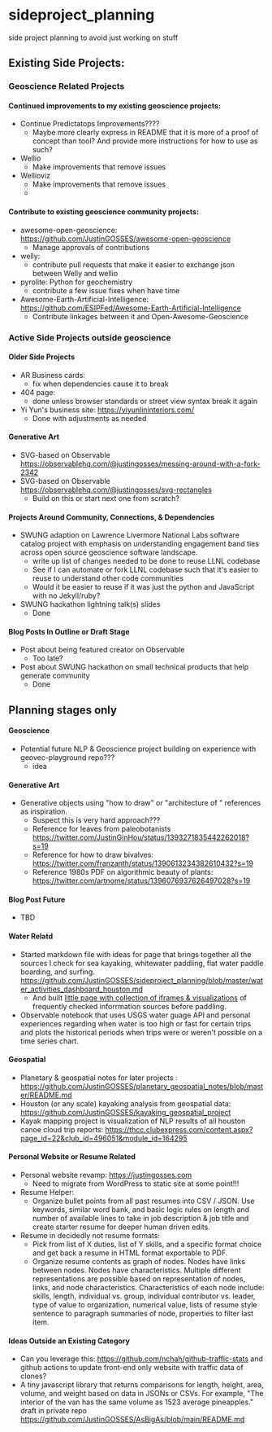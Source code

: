 # sideproject_planning
side project planning to avoid just working on stuff

## Existing Side Projects:
### Geoscience Related Projects
#### Continued improvements to my existing geoscience projects:
- Continue Predictatops Improvements????
  - Maybe more clearly express in README that it is more of a proof of concept than tool? And provide more instructions for how to use as such?
- Wellio
  - Make improvements that remove issues
- Wellioviz
  - Make improvements that remove issues
  - 
#### Contribute to existing geoscience community projects:
- awesome-open-geoscience: https://github.com/JustinGOSSES/awesome-open-geoscience
  - Manage approvals of contributions
- welly:
  - contribute pull requests that make it easier to exchange json between Welly and wellio
- pyrolite: Python for geochemistry
  - contribute a few issue fixes when have time
- Awesome-Earth-Artificial-Intelligence:  https://github.com/ESIPFed/Awesome-Earth-Artificial-Intelligence
  - Contribute linkages between it and Open-Awesome-Geoscience

### Active Side Projects outside geoscience
#### Older Side Projects
- AR Business cards:
  - fix when dependencies cause it to break
- 404 page: 
  - done unless browser standards or street view syntax break it again
- Yi Yun's business site: https://yiyunlininteriors.com/
  - Done with adjustments as needed

#### Generative Art
- SVG-based on Observable https://observablehq.com/@justingosses/messing-around-with-a-fork-2342
- SVG-based on Observable https://observablehq.com/@justingosses/svg-rectangles
  - Build on this or start next one from scratch?

#### Projects Around Community, Connections, & Dependencies
- SWUNG adaption on Lawrence Livermore National Labs software catalog project with emphasis on understanding engagement band ties across open source geoscience software landscape.
  - write up list of changes needed to be done to reuse LLNL codebase
  - See if I can automate or fork LLNL codebase such that it's easier to reuse to understand other code communities
  - Would it be easier to reuse if it was just the python and JavaScript with no Jekyll/ruby?
- SWUNG hackathon lightning talk(s) slides
  - Done

#### Blog Posts In Outline or Draft Stage
- Post about being featured creator on Observable
  - Too late?
- Post about SWUNG hackathon on small technical products that help generate community
    - Done

## Planning stages only
#### Geoscience
- Potential future NLP & Geoscience project building on experience with geovec-playground repo???
  - idea

#### Generative Art 
- Generative objects using "how to draw" or "architecture of " references as inspiration. 
  - Suspect this is very hard approach???
  - Reference for leaves from paleobotanists https://twitter.com/JustinGinHou/status/1393271835442262018?s=19
  - Reference for how to draw bivalves: https://twitter.com/franzanth/status/1390613234382610432?s=19
  - Reference 1980s PDF on algorithmic beauty of plants: https://twitter.com/artnome/status/1396076937626497028?s=19

#### Blog Post Future
 - TBD

#### Water Relatd
- Started markdown file with ideas for page that brings together all the sources I check for sea kayaking, whitewater paddling, flat water paddle boarding, and surfing. <a href="https://github.com/JustinGOSSES/sideproject_planning/blob/master/water_activities_dashboard_houston.md">https://github.com/JustinGOSSES/sideproject_planning/blob/master/water_activities_dashboard_houston.md</a>
  - And built <a href="https://github.com/JustinGOSSES/water_check_houston">little page with collection of iframes & visualizations</a> of frequently checked inforrmation sources before paddling.
- Observable notebook that uses USGS water guage API and personal experiences regarding when water is too high or fast for certain trips and plots the historical periods when trips were or weren't possible on a time series chart. 

#### Geospatial
- Planetary & geospatial notes for later projects : https://github.com/JustinGOSSES/planetary_geospatial_notes/blob/master/README.md
- Houston (or any scale) kayaking analysis from geospatial data: https://github.com/JustinGOSSES/kayaking_geospatial_project
- Kayak mapping project is visualization of NLP results of all houston canoe cloud trip reports: https://thcc.clubexpress.com/content.aspx?page_id=22&club_id=496051&module_id=164295

#### Personal Website or Resume Related 
- Personal website revamp: https://justingosses.com
  - Need to migrate from WordPress to static site at some point!!!
- Resume Helper:
  - Organize bullet points from all past resumes into CSV / JSON. Use keywords, similar word bank, and basic logic rules on length and number of available lines to take in job description & job title and create starter resume for deeper human driven edits.
- Resume in decidedly not resume formats: 
  - Pick from list of X duties, list of Y skills, and a specific format choice and get back a resume in HTML format exportable to PDF.
  - Organize resume contents as graph of nodes. Nodes have links between nodes. Nodes have characteristics. Multiple different representations are possible based on representation of nodes, links, and node characteristics. Characteristics of each node include: skills, length, individual vs. group, individual contributor vs. leader, type of value to organization, numerical value, lists of resume style sentence to paragraph summaries of node, properties to filter last item.

#### Ideas Outside an Existing Category
- Can you leverage this: https://github.com/nchah/github-traffic-stats and github actions to update front-end only website with traffic data of clones?
- A tiny javascript library that returns comparisons for length, height, area, volume, and weight based on data in JSONs or CSVs. For example, "The interior of the van has the same volume as 1523 average pineapples." draft in private repo https://github.com/JustinGOSSES/AsBigAs/blob/main/README.md
